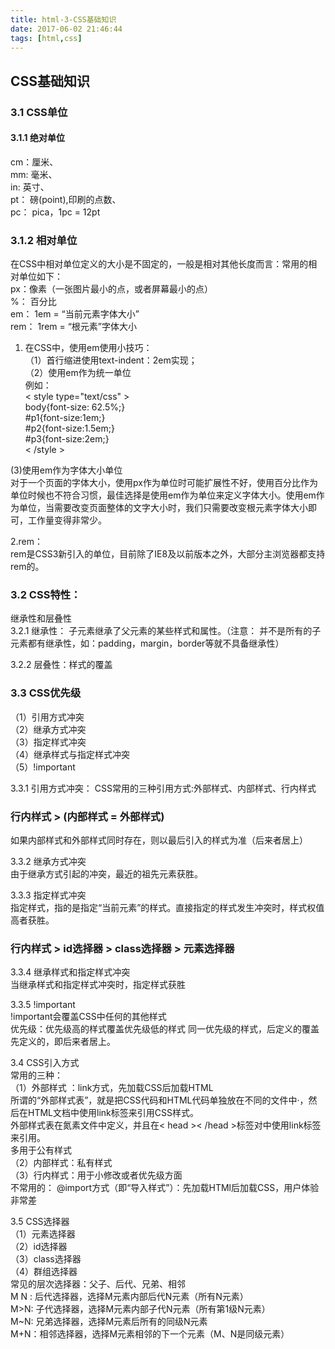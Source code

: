 ```yaml
---
title: html-3-CSS基础知识
date: 2017-06-02 21:46:44
tags: [html,css]
---
```


## CSS基础知识

### 3.1 CSS单位

#### 3.1.1 绝对单位
cm：厘米、  
mm: 毫米、  
in: 英寸、  
pt： 磅(point),印刷的点数、  
pc： pica，1pc = 12pt

### 3.1.2 相对单位
在CSS中相对单位定义的大小是不固定的，一般是相对其他长度而言：常用的相对单位如下：  
px：像素（一张图片最小的点，或者屏幕最小的点）  
%： 百分比  
em： 1em = “当前元素字体大小”  
rem： 1rem = “根元素”字体大小  

1. 在CSS中，使用em使用小技巧：  
（1）首行缩进使用text-indent：2em实现；  
（2）使用em作为统一单位  
例如：  
< style type="text/css" >  
	body\{font-size: 62.5%;\}  
	\#p1\{font-size:1em;\}   
	\#p2\{font-size:1.5em;\}  
	\#p3\{font-size:2em;\}   
< /style >  

(3)使用em作为字体大小单位    
对于一个页面的字体大小，使用px作为单位时可能扩展性不好，使用百分比作为单位时候也不符合习惯，最佳选择是使用em作为单位来定义字体大小。使用em作为单位，当需要改变页面整体的文字大小时，我们只需要改变根元素字体大小即可，工作量变得非常少。

2.rem：    
  rem是CSS3新引入的单位，目前除了IE8及以前版本之外，大部分主浏览器都支持rem的。  
  
### 3.2 CSS特性：
继承性和层叠性  
3.2.1 继承性： 子元素继承了父元素的某些样式和属性。（注意： 并不是所有的子元素都有继承性，如：padding，margin，border等就不具备继承性）  

3.2.2 层叠性：样式的覆盖

### 3.3 CSS优先级  
（1）引用方式冲突  
（2）继承方式冲突  
（3）指定样式冲突  
（4）继承样式与指定样式冲突  
（5）!important

3.3.1 引用方式冲突：
 CSS常用的三种引用方式:外部样式、内部样式、行内样式  
### 行内样式 > (内部样式 = 外部样式)  
 如果内部样式和外部样式同时存在，则以最后引入的样式为准（后来者居上）  
 
3.3.2 继承方式冲突  
由于继承方式引起的冲突，最近的祖先元素获胜。  

3.3.3  指定样式冲突  
指定样式，指的是指定“当前元素”的样式。直接指定的样式发生冲突时，样式权值高者获胜。  
### 行内样式 > id选择器 > class选择器 > 元素选择器

3.3.4 继承样式和指定样式冲突  
当继承样式和指定样式冲突时，指定样式获胜  

3.3.5 \!important   
\!important会覆盖CSS中任何的其他样式  
优先级：优先级高的样式覆盖优先级低的样式
       同一优先级的样式，后定义的覆盖先定义的，即后来者居上。  
 
3.4 CSS引入方式  
常用的三种：  
（1）外部样式 ：link方式，先加载CSS后加载HTML    
 所谓的“外部样式表”，就是把CSS代码和HTML代码单独放在不同的文件中·，然后在HTML文档中使用link标签来引用CSS样式。   
 外部样式表在氮素文件中定义，并且在< head >< /head >标签对中使用link标签来引用。  
 多用于公有样式  
（2）内部样式：私有样式  
（3）行内样式：用于小修改或者优先级方面  
不常用的：
@import方式（即“导入样式”）：先加载HTMl后加载CSS，用户体验非常差  

3.5 CSS选择器  
（1）元素选择器  
（2）id选择器  
（3）class选择器  
（4）群组选择器  
常见的层次选择器：父子、后代、兄弟、相邻  
M N : 后代选择器，选择M元素内部后代N元素（所有N元素）  
M\>N: 子代选择器，选择M元素内部子代N元素（所有第1级N元素）  
M~N: 兄弟选择器，选择M元素后所有的同级N元素  
M+N：相邻选择器，选择M元素相邻的下一个元素（M、N是同级元素）  
